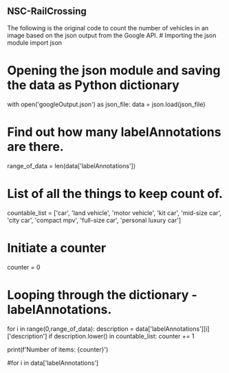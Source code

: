 ## NSC-RailCrossing

The following is the original code to count the number of vehicles in an image based on the json output from the Google API.
\# Importing the json module
import json

# Opening the json module and saving the data as Python dictionary
with open('googleOutput.json') as json_file:
    data = json.load(json_file)

# Find out how many labelAnnotations are there.
range_of_data = len(data['labelAnnotations'])

# List of all the things to keep count of.
countable_list = ['car', 'land vehicle', 'motor vehicle', 'kit car', 'mid-size car', 'city car', 'compact mpv', 'full-size car', 'personal luxury car']

# Initiate a counter
counter = 0

# Looping through the dictionary - labelAnnotations.
for i in range(0,range_of_data):
    description = data['labelAnnotations'][i]['description']
    if description.lower() in countable_list:
        counter += 1

print(f'Number of items: {counter}')


#for i in data['labelAnnotations']
